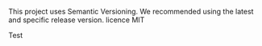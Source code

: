 This project uses Semantic Versioning. We recommended using the latest and specific release version.
licence MIT

Test